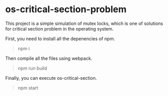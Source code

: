 # os-critical-section-problem

This project is a simple simulation of mutex locks, which is one of solutions for critical section problem in the operating system.

First, you need to install all the depenencies of npm.
> npm i

Then compile all the files using webpack.
> npm run build

Finally, you can execute os-critical-section.
> npm start
